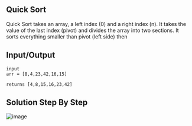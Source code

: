 ## Quick Sort

Quick Sort takes an array, a left index (0) and a right index (n). It takes the value of the last index (pivot) and divides the array into two sections. It sorts everything smaller than pivot (left side) then

## Input/Output

```
input
arr = [8,4,23,42,16,15]

returns [4,8,15,16,23,42]
```

## Solution Step By Step

![image](https://user-images.githubusercontent.com/79086986/125532951-7d8a4ee9-4cc2-4e40-972a-d9fdf4e89f5c.png)
